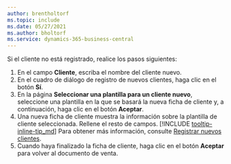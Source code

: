 ```yaml
---
author: brentholtorf
ms.topic: include
ms.date: 05/27/2021
ms.author: bholtorf
ms.service: dynamics-365-business-central
---
```


Si el cliente no está registrado, realice los pasos siguientes:

1. En el campo **Cliente**, escriba el nombre del cliente nuevo.
2. En el cuadro de diálogo de registro de nuevos clientes, haga clic en el botón **Sí**.
3. En la página **Seleccionar una plantilla para un cliente nuevo**, seleccione una plantilla en la que se basará la nueva ficha de cliente y, a continuación, haga clic en el botón **Aceptar**.
4. Una nueva ficha de cliente muestra la información sobre la plantilla de cliente seleccionada. Rellene el resto de campos. [!INCLUDE [tooltip-inline-tip_md](tooltip-inline-tip_md.md)] Para obtener más información, consulte [Registrar nuevos clientes](../sales-how-register-new-customers.md).  
5. Cuando haya finalizado la ficha de cliente, haga clic en el botón **Aceptar** para volver al documento de venta.
